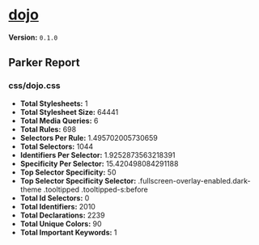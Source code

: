 # [dojo]( http://dojo.kickserv.com )

**Version:** `0.1.0`

## Parker Report

### css/dojo.css

- **Total Stylesheets:** 1
- **Total Stylesheet Size:** 64441
- **Total Media Queries:** 6
- **Total Rules:** 698
- **Selectors Per Rule:** 1.495702005730659
- **Total Selectors:** 1044
- **Identifiers Per Selector:** 1.9252873563218391
- **Specificity Per Selector:** 15.420498084291188
- **Top Selector Specificity:** 50
- **Top Selector Specificity Selector:** .fullscreen-overlay-enabled.dark-theme .tooltipped .tooltipped-s:before
- **Total Id Selectors:** 0
- **Total Identifiers:** 2010
- **Total Declarations:** 2239
- **Total Unique Colors:** 90
- **Total Important Keywords:** 1
